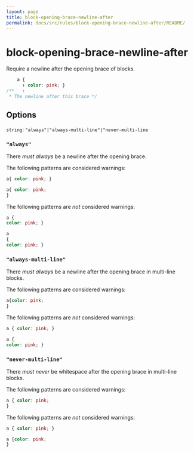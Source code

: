 ```yaml
---
layout: page
title: block-opening-brace-newline-after
permalink: docs/src/rules/block-opening-brace-newline-after/README/
---
```


# block-opening-brace-newline-after

Require a newline after the opening brace of blocks.

```css
    a {
      ↑ color: pink; }
/**   ↑
 * The newline after this brace */
```

## Options

`string`: `"always"|"always-multi-line"|"never-multi-line`

### `"always"`

There *must always* be a newline after the opening brace.

The following patterns are considered warnings:

```css
a{ color: pink; }
```

```css
a{ color: pink;
}
```

The following patterns are *not* considered warnings:

```css
a {
color: pink; }
```

```css
a
{
color: pink; }
```

### `"always-multi-line"`

There *must always* be a newline after the opening brace in multi-line blocks.

The following patterns are considered warnings:

```css
a{color: pink;
}
```

The following patterns are *not* considered warnings:

```css
a { color: pink; }
```

```css
a {
color: pink; }
```

### `"never-multi-line"`

There *must never* be whitespace after the opening brace in multi-line blocks.

The following patterns are considered warnings:

```css
a { color: pink;
}
```

The following patterns are *not* considered warnings:

```css
a { color: pink; }
```

```css
a {color: pink;
}
```

